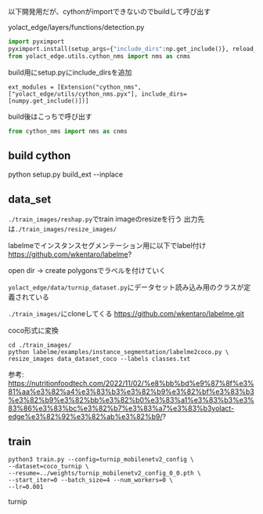 

以下開発用だが、cythonがimportできないのでbuildして呼び出す

yolact_edge/layers/functions/detection.py

```python
import pyximport
pyximport.install(setup_args={"include_dirs":np.get_include()}, reload_support=True)
from yolact_edge.utils.cython_nms import nms as cnms
```

build用にsetup.pyにinclude_dirsを追加
```
ext_modules = [Extension("cython_nms", ["yolact_edge/utils/cython_nms.pyx"], include_dirs=[numpy.get_include()])]
```

build後はこっちで呼び出す
```python
from cython_nms import nms as cnms
```

## build cython
python setup.py build_ext --inplace


## data_set
`./train_images/reshap.py`でtrain imageのresizeを行う
出力先は`./train_images/resize_images/`

labelmeでインスタンスセグメンテーション用に以下でlabel付け
https://github.com/wkentaro/labelme?

open dir -> create polygonsでラベルを付けていく

`yolact_edge/data/turnip_dataset.py`にデータセット読み込み用のクラスが定義されている


`./train_images/`にcloneしてくる
https://github.com/wkentaro/labelme.git

coco形式に変換

```
cd ./train_images/
python labelme/examples/instance_segmentation/labelme2coco.py \
resize_images data_dataset_coco --labels classes.txt 
```


参考: 
https://nutritionfoodtech.com/2022/11/02/%e8%bb%bd%e9%87%8f%e3%81%aa%e3%82%a4%e3%83%b3%e3%82%b9%e3%82%bf%e3%83%b3%e3%82%b9%e3%82%bb%e3%82%b0%e3%83%a1%e3%83%b3%e3%83%86%e3%83%bc%e3%82%b7%e3%83%a7%e3%83%b3yolact-edge%e3%82%92%e3%82%ab%e3%82%b9/?



## train
```
python3 train.py --config=turnip_mobilenetv2_config \
--dataset=coco_turnip \
--resume=../weights/turnip_mobilenetv2_config_0_0.pth \
--start_iter=0 --batch_size=4 --num_workers=0 \
--lr=0.001 
```

turnip